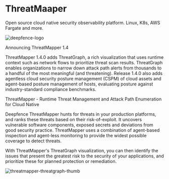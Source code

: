 # ThreatMaaper
Open source cloud native security observability platform. Linux, K8s, AWS Fargate and more.

![deepfence-logo](https://user-images.githubusercontent.com/103250705/219148424-986efdf9-efc2-4e1d-a2fe-1d3c1ccf2600.png)


Announcing ThreatMapper 1.4

ThreatMapper 1.4.0 adds ThreatGraph, a rich visualization that uses runtime context such as network flows to prioritize threat scan results. ThreatGraph enables organizations to narrow down attack path alerts from thousands to a handful of the most meaningful (and threatening). Release 1.4.0 also adds agentless cloud security posture management (CSPM) of cloud assets and agent-based posture management of hosts, evaluating posture against industry-standard compliance benchmarks.

ThreatMapper - Runtime Threat Management and Attack Path Enumeration for Cloud Native

Deepfence ThreatMapper hunts for threats in your production platforms, and ranks these threats based on their risk-of-exploit. It uncovers vulnerable software components, exposed secrets and deviations from good security practice. ThreatMapper uses a combination of agent-based inspection and agent-less monitoring to provide the widest possible coverage to detect threats.

With ThreatMapper's ThreatGraph visualization, you can then identify the issues that present the greatest risk to the security of your applications, and prioritize these for planned protection or remediation.

![threatmapper-threatgraph-thumb](https://user-images.githubusercontent.com/103250705/219147475-3684d3f5-6cb7-4a5a-b689-d258290a0dab.jpg)

